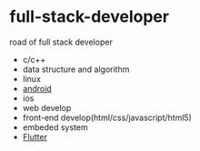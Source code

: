 # full-stack-developer
road of full stack developer
- c/c++
- data structure and algorithm
- linux
- [android](android_skill_tree.md)
- ios
- web develop
- front-end develop(html/css/javascript/html5)
- embeded system
- [Flutter](Flutter.md)


